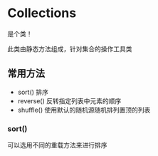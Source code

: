 # Collections

是个类！

此类由静态方法组成，针对集合的操作工具类

## 常用方法

<ul>
<li>sort() 排序
<li>reverse()  反转指定列表中元素的顺序
<li>shuffle()  使用默认的随机源随机排列置顶的列表 
</ul>

### sort()

可以选用不同的重载方法来进行排序
